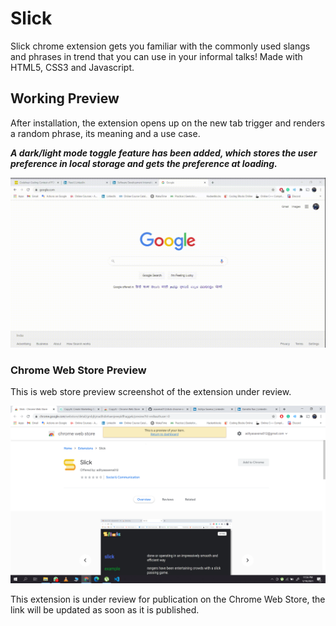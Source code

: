 # Slick
Slick chrome extension gets you familiar with the commonly used slangs and phrases in trend that you can use in your informal talks! Made with HTML5, CSS3 and Javascript.

## Working Preview

After installation, the extension opens up on the new tab trigger and renders a random phrase, its meaning and a use case. 

__*A dark/light mode toggle feature has been added, which stores the user preference in local storage and gets the preference at loading.*__

![Video of Slick](https://github.com/asaxena012/slick-chrome-extension/blob/master/docs/slickGIF.gif)

### Chrome Web Store Preview

This is web store preview screenshot of the extension under review.

![Web Store Preview](https://github.com/asaxena012/slick-chrome-extension/blob/master/docs/webStoreScreenshot.png)

This extension is under review for publication on the Chrome Web Store, the link will be updated as soon as it is published.
